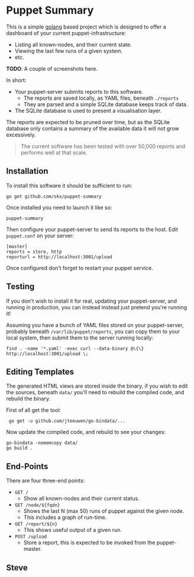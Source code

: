 Puppet Summary
==============

This is a simple [golang](https://golang.org/) based project which is designed to offer a dashboard of your current puppet-infrastructure:

* Listing all known-nodes, and their current state.
* Viewing the last few runs of a given system.
* etc.

**TODO**: A couple of screenshots here.

In short:

* Your puppet-server submits reports to this software.
    * The reports are saved locally, as YAML files, beneath `./reports`
    * They are parsed and a simple SQLite database keeps track of data.
* The SQLite database is used to present a visualisation layer.

The reports are expected to be pruned over time, but as the SQLite database
only contains a summary of the available data it will not grow excessively.

> The current software has been tested with over 50,000 reports and performs well at that scale.


## Installation

To install this software it should be sufficient to run:

    go get github.com/skx/puppet-summary

Once installed you need to launch it like so:

    puppet-summary

Then configure your puppet-server to send its reports to the host.
Edit `puppet.conf` on your server:

    [master]
    reports = store, http
    reporturl = http://localhost:3001/upload

Once configured don't forget to restart your puppet service.



## Testing

If you don't wish to install it for real, updating your puppet-server,
and running in production, you can instead instead just pretend you're
running it!

Assuming you have a bunch of YAML files stored on your puppet-server,
probably beneath `/var/lib/puppet/reports`, you can copy them to your
local system, then submit them to the server running locally:

    find . -name '*.yaml' -exec curl --data-binary @\{\} http://localhost:3001/upload \;



## Editing Templates

The generated HTML views are stored inside the binary, if you wish
to edit the sources, beneath `data/` you'll need to rebuild the compiled
code, and rebuild the binary.

First of all get the tool:

     go get -u github.com/jteeuwen/go-bindata/...

Now update the compiled code, and rebuild to see your changes:

    go-bindata -nomemcopy data/
    go build .


## End-Points

There are four three-end points:

* `GET /`
  * Show all known-nodes and their current status.
* `GET /node/${fqdn}`
   * Shows the last N (max 50) runs of puppet against the given node.
   * This includes a graph of run-time.
* `GET /report/${n}`
   * This shows useful output of a given run.
* `POST /upload`
   * Store a report, this is expected to be invoked from the puppet-master.




 Steve
 --
